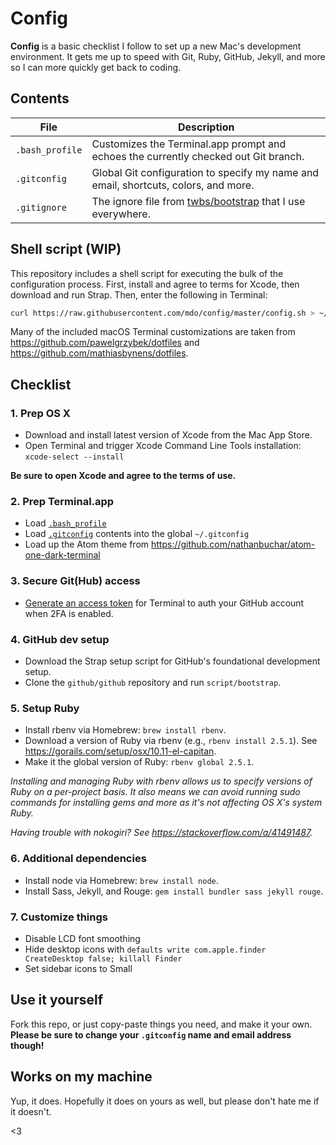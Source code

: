 # Config

**Config** is a basic checklist I follow to set up a new Mac's development environment. It gets me up to speed with Git, Ruby, GitHub, Jekyll, and more so I can more quickly get back to coding.

## Contents

| File | Description |
| --- | --- |
| `.bash_profile` | Customizes the Terminal.app prompt and echoes the currently checked out Git branch. |
| `.gitconfig` | Global Git configuration to specify my name and email, shortcuts, colors, and more. |
| `.gitignore` | The ignore file from [twbs/bootstrap](https://github.com/twbs/bootstrap) that I use everywhere. |

## Shell script (WIP)
This repository includes a shell script for executing the bulk of the configuration process. First, install and agree to terms for Xcode, then download and run Strap. Then, enter the following in Terminal:

```bash
curl https://raw.githubusercontent.com/mdo/config/master/config.sh > ~/Downloads/config.sh && bash ~/Downloads/config.sh
```

Many of the included macOS Terminal customizations are taken from <https://github.com/pawelgrzybek/dotfiles> and <https://github.com/mathiasbynens/dotfiles>.

## Checklist

### 1. Prep OS X

- Download and install latest version of Xcode from the Mac App Store.
- Open Terminal and trigger Xcode Command Line Tools installation: `xcode-select --install`

**Be sure to open Xcode and agree to the terms of use.**

### 2. Prep Terminal.app

- Load [`.bash_profile`](/.bash_profile)
- Load [`.gitconfig`](/.gitconfig) contents into the global `~/.gitconfig`
- Load up the Atom theme from <https://github.com/nathanbuchar/atom-one-dark-terminal>

### 3. Secure Git(Hub) access

- [Generate an access token](https://help.github.com/articles/creating-an-access-token-for-command-line-use/) for Terminal to auth your GitHub account when 2FA is enabled.

### 4. GitHub dev setup

- Download the Strap setup script for GitHub's foundational development setup.
- Clone the `github/github` repository and run `script/bootstrap`.

### 5. Setup Ruby

- Install rbenv via Homebrew: `brew install rbenv`.
- Download a version of Ruby via rbenv (e.g., `rbenv install 2.5.1`). See <https://gorails.com/setup/osx/10.11-el-capitan>.
- Make it the global version of Ruby: `rbenv global 2.5.1`.

*Installing and managing Ruby with rbenv allows us to specify versions of Ruby on a per-project basis. It also means we can avoid running sudo commands for installing gems and more as it's not affecting OS X's system Ruby.*

*Having trouble with nokogiri? See <https://stackoverflow.com/a/41491487>.*

### 6. Additional dependencies

- Install node via Homebrew: `brew install node`.
- Install Sass, Jekyll, and Rouge: `gem install bundler sass jekyll rouge`.

### 7. Customize things
- Disable LCD font smoothing
- Hide desktop icons with `defaults write com.apple.finder CreateDesktop false; killall Finder`
- Set sidebar icons to Small

## Use it yourself

Fork this repo, or just copy-paste things you need, and make it your own. **Please be sure to change your `.gitconfig` name and email address though!**

## Works on my machine

Yup, it does. Hopefully it does on yours as well, but please don't hate me if it doesn't.

<3
